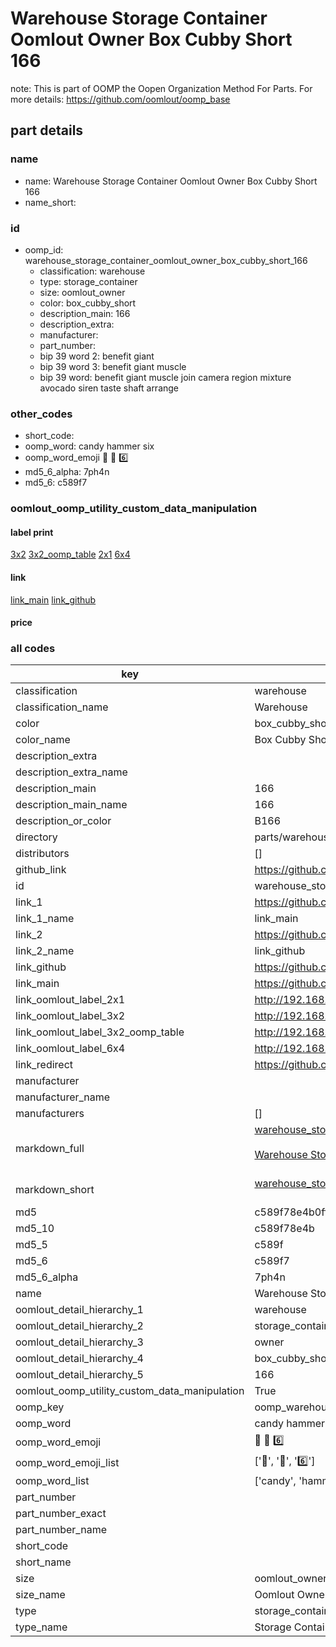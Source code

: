 # Warehouse Storage Container Oomlout Owner Box Cubby Short 166  

note: This is part of OOMP the Oopen Organization Method For Parts. For more details: https://github.com/oomlout/oomp_base

##  part details
  







### name
* name: Warehouse Storage Container Oomlout Owner Box Cubby Short 166
* name_short: 
### id
* oomp_id: warehouse_storage_container_oomlout_owner_box_cubby_short_166
  * classification: warehouse
  * type: storage_container
  * size: oomlout_owner
  * color: box_cubby_short
  * description_main: 166
  * description_extra: 
  * manufacturer: 
  * part_number: 
  * bip 39 word 2: benefit giant
  * bip 39 word 3: benefit giant muscle
  * bip 39 word: benefit giant muscle join camera region mixture avocado siren taste shaft arrange

### other_codes
* short_code: 
* oomp_word: candy hammer six
* oomp_word_emoji :candy: :hammer: :six:
* md5_6_alpha: 7ph4n
* md5_6: c589f7






### oomlout_oomp_utility_custom_data_manipulation
#### label print
[3x2](http://192.168.1.245:1112/?label=oomp%207ph4n)
[3x2_oomp_table](http://192.168.1.108:1112/?label=oomp%207ph4n)
[2x1](http://192.168.1.242:1112/?label=oomp%207ph4n)
[6x4](http://192.168.1.55:1112/?label=oomp%207ph4n)    

#### link

[link_main](https://github.com/oomlout/oomlout_oomp_version_1_messy/tree/main/parts/warehouse_storage_container_oomlout_owner_box_cubby_short_166) [link_github](https://github.com/oomlout/oomlout_oomp_version_1_messy/tree/main/parts/warehouse_storage_container_oomlout_owner_box_cubby_short_166)                             

#### price







### all codes 
| key | value |  
| --- | --- |  
| classification | warehouse |  
| classification_name | Warehouse |  
| color | box_cubby_short |  
| color_name | Box Cubby Short |  
| description_extra |  |  
| description_extra_name |  |  
| description_main | 166 |  
| description_main_name | 166 |  
| description_or_color | B166 |  
| directory | parts/warehouse_storage_container_oomlout_owner_box_cubby_short_166 |  
| distributors | [] |  
| github_link | https://github.com/oomlout/oomlout_oomp_part_src/tree/main/parts/warehouse_storage_container_oomlout_owner_box_cubby_short_166 |  
| id | warehouse_storage_container_oomlout_owner_box_cubby_short_166 |  
| link_1 | https://github.com/oomlout/oomlout_oomp_version_1_messy/tree/main/parts/warehouse_storage_container_oomlout_owner_box_cubby_short_166 |  
| link_1_name | link_main |  
| link_2 | https://github.com/oomlout/oomlout_oomp_version_1_messy/tree/main/parts/warehouse_storage_container_oomlout_owner_box_cubby_short_166 |  
| link_2_name | link_github |  
| link_github | https://github.com/oomlout/oomlout_oomp_version_1_messy/tree/main/parts/warehouse_storage_container_oomlout_owner_box_cubby_short_166 |  
| link_main | https://github.com/oomlout/oomlout_oomp_version_1_messy/tree/main/parts/warehouse_storage_container_oomlout_owner_box_cubby_short_166 |  
| link_oomlout_label_2x1 | http://192.168.1.242:1112/?label=oomp%207ph4n |  
| link_oomlout_label_3x2 | http://192.168.1.245:1112/?label=oomp%207ph4n |  
| link_oomlout_label_3x2_oomp_table | http://192.168.1.108:1112/?label=oomp%207ph4n |  
| link_oomlout_label_6x4 | http://192.168.1.55:1112/?label=oomp%207ph4n |  
| link_redirect | https://github.com/oomlout/oomlout_oomp_version_1_messy/tree/main/parts/warehouse_storage_container_oomlout_owner_box_cubby_short_166 |  
| manufacturer |  |  
| manufacturer_name |  |  
| manufacturers | [] |  
| markdown_full | [warehouse_storage_container_oomlout_owner_box_cubby_short_166](none)<br>[](none)<br>[Warehouse Storage Container Oomlout Owner Box Cubby Short 166](none)<br><br> |  
| markdown_short | [warehouse_storage_container_oomlout_owner_box_cubby_short_166](none)<br><br> |  
| md5 | c589f78e4b0ff1cad2105783231868a9 |  
| md5_10 | c589f78e4b |  
| md5_5 | c589f |  
| md5_6 | c589f7 |  
| md5_6_alpha | 7ph4n |  
| name | Warehouse Storage Container Oomlout Owner Box Cubby Short 166 |  
| oomlout_detail_hierarchy_1 | warehouse |  
| oomlout_detail_hierarchy_2 | storage_container |  
| oomlout_detail_hierarchy_3 | owner |  
| oomlout_detail_hierarchy_4 | box_cubby_short |  
| oomlout_detail_hierarchy_5 | 166 |  
| oomlout_oomp_utility_custom_data_manipulation | True |  
| oomp_key | oomp_warehouse_storage_container_oomlout_owner_box_cubby_short_166 |  
| oomp_word | candy hammer six |  
| oomp_word_emoji | :candy: :hammer: :six: |  
| oomp_word_emoji_list | [':candy:', ':hammer:', ':six:'] |  
| oomp_word_list | ['candy', 'hammer', 'six'] |  
| part_number |  |  
| part_number_exact |  |  
| part_number_name |  |  
| short_code |  |  
| short_name |  |  
| size | oomlout_owner |  
| size_name | Oomlout Owner |  
| type | storage_container |  
| type_name | Storage Container |  
